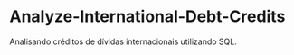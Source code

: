# Analyze-International-Debt-Credits
Analisando créditos de dívidas internacionais utilizando SQL. 
